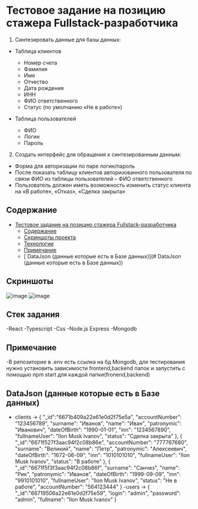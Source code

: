 # Тестовое задание на позицию стажера Fullstack-разработчика
1. Синтезировать данные для базы данных:

* Таблица клиентов
    + Номер счета
    + Фамилия
    + Имя
    + Отчество
    + Дата рождения
    + ИНН
    + ФИО ответственного
    + Статус (по умолчанию «Не в работе»)

* Таблица пользователей
    + ФИО
    + Логин
    + Пароль

2. Создать интерфейс для обращения к синтезированным данным:
* Форма для авторизации по паре логин/пароль
* После показать таблицу клиентов авторизованного
пользователя по связи ФИО из таблицы пользователей – ФИО
ответственного
* Пользователь должен иметь возможность изменить статус
клиента на «В работе», «Отказ», «Сделка закрыта»

## Содержание
- [Тестовое задание на позицию стажера Fullstack-разработчика](#тестовое-задание-на-позицию-стажера-fullstack-разработчика)
  - [Содержание](#содержание)
  - [Скриншоты проекта](#скриншоты-проекта)
  - [Технологии](#технологии)
  - [Примечание](#Примечание)
  - [ DataJson (данные которые есть в Базе данных)](# DataJson (данные которые есть в Базе данных))

## Скриншоты
![image](https://github.com/akkerman06/test-for-Full-stack-intern/assets/138283291/1de2194a-9b03-4492-9bb8-3bebca52ff81)
![image](https://github.com/akkerman06/test-for-Full-stack-intern/assets/138283291/c50e666b-1316-4516-808e-134771576a3d)

## Стек задания
-React
-Typescript
-Css
-Node.js Express
-Mongodb

## Примечание
-В репозиторие в .env есть ссылка на бд Mongodb, для тестирования нужно установить зависимости frontend,backend папок и  запустить с помощью npm start для каждой папки(fronend,backend)

## DataJson (данные которые есть в Базе данных)
- clients -> {
   "_id":"6671b409a22e61e0d2f75e5a",
   "accountNumber": "123456789",
   "surname": "Иванов",
   "name": "Иван",
   "patronymic": "Иванович",
   "dateOfBirth": "1990-01-01",
   "inn": "1234567890",
   "fullnameUser": "Ilon Musk Ivanov",
   "status": "Сделка закрыта"
},
{
   "_id":"6671f527f3aac94f2c08b86e",
   "accountNumber": "777767680",
   "surname": "Великий",
   "name": "Петр",
   "patronymic": "Алексеевич",
   "dateOfBirth": "1672-06-09",
   "inn": "1010101010",
   "fullnameUser": "Ilon Musk Ivanov",
   "status": "В работе"
},
{
   "_id":"6671f5f3f3aac94f2c08b86f",
   "surname": "Санчез",
   "name": "Рик",
   "patronymic": "Иванов",
   "dateOfBirth": "1999-09-09",
   "inn": "9910101010",
   "fullnameUser": "Ilon Musk Ivanov",
   "status": "Не в работе",
   "accountNumber": "564123444"
}
-users ->
{
   "_id":"66719506a22e61e0d2f75e59",
   "login": "admin",
   "password": "admin",
   "fullname": "Ilon Musk Ivanov"
}




